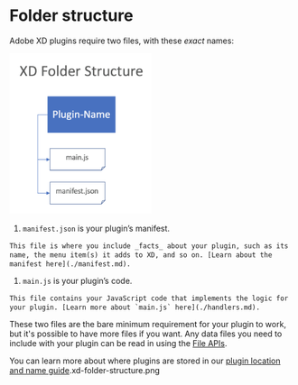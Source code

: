 # Folder structure

Adobe XD plugins require two files, with these _exact_ names:

<img src="/images/readme-assets/xd-folder-structure.png" width="50%" height="50%">

1.   `manifest.json` is your plugin’s manifest.

    This file is where you include _facts_ about your plugin, such as its name, the menu item(s) it adds to XD, and so on. [Learn about the manifest here](./manifest.md).

1.   `main.js` is your plugin’s code. 

    This file contains your JavaScript code that implements the logic for your plugin. [Learn more about `main.js` here](./handlers.md).

These two files are the bare minimum requirement for your plugin to work, but it's possible to have more files if you want. Any data files you need to include with your plugin can be read in using the [File APIs](../uxp/using-file-apis.md).

You can learn more about where plugins are stored in our [plugin location and name guide](./plugin-location-name.md).xd-folder-structure.png
